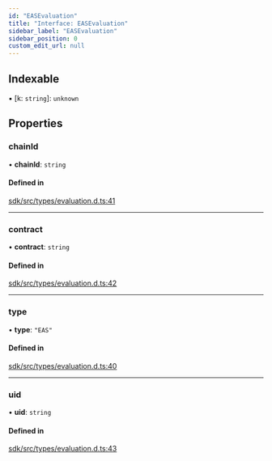 ```yaml
---
id: "EASEvaluation"
title: "Interface: EASEvaluation"
sidebar_label: "EASEvaluation"
sidebar_position: 0
custom_edit_url: null
---
```


## Indexable

▪ [k: `string`]: `unknown`

## Properties

### chainId

• **chainId**: `string`

#### Defined in

[sdk/src/types/evaluation.d.ts:41](https://github.com/hypercerts-org/hypercerts/blob/ffe5811/sdk/src/types/evaluation.d.ts#L41)

---

### contract

• **contract**: `string`

#### Defined in

[sdk/src/types/evaluation.d.ts:42](https://github.com/hypercerts-org/hypercerts/blob/ffe5811/sdk/src/types/evaluation.d.ts#L42)

---

### type

• **type**: `"EAS"`

#### Defined in

[sdk/src/types/evaluation.d.ts:40](https://github.com/hypercerts-org/hypercerts/blob/ffe5811/sdk/src/types/evaluation.d.ts#L40)

---

### uid

• **uid**: `string`

#### Defined in

[sdk/src/types/evaluation.d.ts:43](https://github.com/hypercerts-org/hypercerts/blob/ffe5811/sdk/src/types/evaluation.d.ts#L43)
